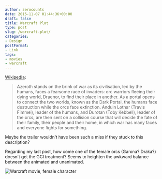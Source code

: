 ```yaml
---
author: zerocounts
date: 2015-11-07 01:44:36+00:00
draft: false
title: Warcraft Plot
type: post
slug: /warcraft-plot/
categories:
- Design
postFormat:
- Link
tags:
- movies
- warcraft
---
```


[Wikipedia](https://en.m.wikipedia.org/wiki/Warcraft_(film)):

> Azeroth stands on the brink of war as its civilisation, led by the humans, faces a fearsome race of invaders: orc warriors fleeing their dying world, Draenor, to find their place in another. As a portal opens to connect the two worlds, known as the Dark Portal, the humans face destruction while the orcs face extinction. Anduin Lothar (Travis Fimmel), leader of the humans, and Durotan (Toby Kebbell), leader of the orcs, are then sent on a collision course that will decide the fate of their family, their people and their home, in which war has many faces and everyone fights for something.

Maybe the trailer wouldn't have been such a miss if they stuck to this description?

Regarding my last post, how come one of the female orcs (Garona? Draka?) doesn't get the GCI treatment? Seems to heighten the awkward balance between the animated and unanimated.

![Warcraft movie, female character](/warcraft-movie-female.png)
